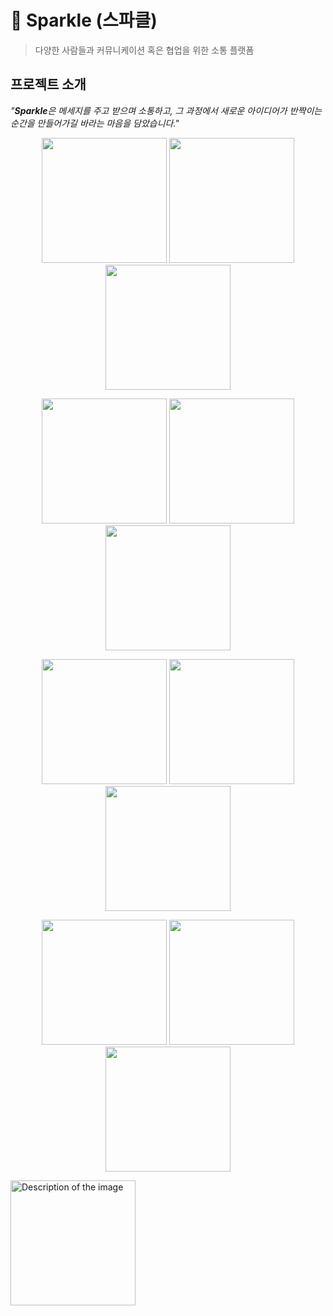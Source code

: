 # 🎇 Sparkle (스파클)

> 다양한 사람들과 커뮤니케이션 혹은 협업을 위한 소통 플랫폼


## 프로젝트 소개

*"**Sparkle**은 메세지를 주고 받으며 소통하고, 그 과정에서 새로운 아이디어가 반짝이는 순간을 만들어가길 바라는 마음을 담았습니다."*

<p align="center">
<img src="https://github.com/user-attachments/assets/87c9f929-4cd0-4062-9a0b-3729a6c5773c" width="200"/>
  <img src="https://github.com/user-attachments/assets/3a11c04d-92f4-43ad-ac7c-3dbb5a685ca2" width="200"/>
  <img src="https://github.com/user-attachments/assets/6a0e410f-2c8e-48ea-b4d7-133c695d0ff9" width="200"/>
    
</p>

<p align="center">
    <img src="https://github.com/user-attachments/assets/8a42feda-d817-4f51-a7ee-5bcec32bda76" width="200"/>
    <img src="https://github.com/user-attachments/assets/83c26ae6-7b94-4189-abfa-c997626aed64" width="200"/>
  <img src="https://github.com/user-attachments/assets/e2c019f1-6cc8-4322-bed0-8f73af23921d" width="200"/>




  
</p> 


<p align="center">
  <img src="https://github.com/user-attachments/assets/67364a2a-3604-4417-a0a2-fda5a86d01f9" width="200"/>
  <img src="https://github.com/user-attachments/assets/a0c4161f-c9c2-45de-9757-4eb93f412283" width="200"/>
  <img src="https://github.com/user-attachments/assets/5d939fb2-9b1c-43ce-b10f-f7b4ec0febc1" width="200"/>
</p> 
<p align="center">
  <img src="https://github.com/user-attachments/assets/82009e9e-f07f-495d-8584-9f7da0086cea" width="200"/>
  <img src="https://github.com/user-attachments/assets/1e376e9e-faaa-4606-a4f6-688305531acc" width="200"/>
  <img src="https://github.com/user-attachments/assets/430d7138-c2c0-44f1-b1c2-ff4caa940bff" width="200"/>
</p> 
<img src="https://github.com/user-attachments/assets/656ae34b-77ab-46cc-8648-cb96af3f38d0" width="200" alt="Description of the image">
